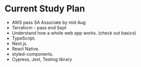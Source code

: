 # Current Study Plan

* AWS pass SA Associate by mid Aug
* Terraform - pass end Sept
*  Understand how a whole web app works. \(check out basics\)
* TypeScript. 
* Next.js.
* React Native.
* styled-components.
* Cypress, Jest, Testing library





